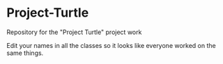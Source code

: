 # Project-Turtle
Repository for the "Project Turtle" project work

Edit your names in all the classes so it looks like everyone worked on the same things.
